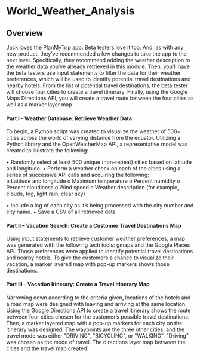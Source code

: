 # World_Weather_Analysis

## Overview

Jack loves the PlanMyTrip app. Beta testers love it too. And, as with any new product, they’ve recommended a few changes to take the app to the next level. Specifically, they recommend adding the weather description to the weather data you’ve already retrieved in this module. Then, you'll have the beta testers use input statements to filter the data for their weather preferences, which will be used to identify potential travel destinations and nearby hotels. From the list of potential travel destinations, the beta tester will choose four cities to create a travel itinerary. Finally, using the Google Maps Directions API, you will create a travel route between the four cities as well as a marker layer map.

#### Part I – Weather Database: Retrieve Weather Data

To begin, a Python script was created to visualize the weather of 500+ cities across the world of varying distance from the equator. Utilizing a Python library and the OpenWeatherMap API, a representative model was created to illustrate the following:

 • Randomly select at least 500 unique (non-repeat) cities based on latitude and longitude.
 • Perform a weather check on each of the cities using a series of successive API calls and acquiring the following:  
     o	Latitude and longitude
     o	Maximum temperature
     o	Percent humidity
     o	Percent cloudiness
     o	Wind speed
     o	Weather description (for example, clouds, fog, light rain, clear sky) 
     
  • Include a log of each city as it’s being processed with the city number and city name.
  • Save a CSV of all retrieved data 
  
  #### Part II – Vacation Search: Create a Customer Travel Destinations Map
  
Using input statements to retrieve customer weather preferences, a map was generated with the following tech tools: gmaps and the Google Places API. Those preferences were applied to identify potential travel destinations and nearby hotels. To give the customers a chance to visualize their vacation, a marker layered map with pop-up markers shows those destinations.

#### Part III – Vacation Itinerary: Create a Travel Itinerary Map

Narrowing down according to the criteria given, locations of the hotels and a road map were designed with leaving and arriving at the same location. Using the Google Directions API to create a travel itinerary shows the route between four cities chosen for the customer’s possible travel destinations. Then, a marker layered map with a pop-up markers for each city on the itinerary was designed. The waypoints are the three other cities, and the travel mode was either "DRIVING", "BICYCLING", or "WALKING". "Driving" was chosen as the mode of travel. The directions layer map between the cities and the travel map created:
